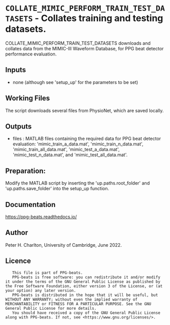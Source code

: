 # `COLLATE_MIMIC_PERFORM_TRAIN_TEST_DATASETS` - Collates training and testing datasets.
COLLATE_MIMIC_PERFORM_TRAIN_TEST_DATASETS downloads and collates data from the MIMIC-III
Waveform Database, for PPG beat detector performance evaluation.

##  Inputs
+   none (although see 'setup_up' for the parameters to be set)
    
##  Working Files
The script downloads several files from PhysioNet, which are saved locally.

##  Outputs
+   files : MATLAB files containing the required data for PPG beat detector evaluation: 'mimic_train_a_data.mat', 'mimic_train_n_data.mat', 'mimic_train_all_data.mat', 'mimic_test_a_data.mat', 'mimic_test_n_data.mat', and 'mimic_test_all_data.mat'.
    
##  Preparation:
Modify the MATLAB script by inserting the 'up.paths.root_folder' and 'up.paths.save_folder' into the setup_up function.

##  Documentation
<https://ppg-beats.readthedocs.io/>

##  Author
Peter H. Charlton, University of Cambridge, June 2022.

##  Licence
       This file is part of PPG-beats.
       PPG-beats is free software: you can redistribute it and/or modify it under the terms of the GNU General Public License as published by the Free Software Foundation, either version 3 of the License, or (at your option) any later version.
       PPG-beats is distributed in the hope that it will be useful, but WITHOUT ANY WARRANTY; without even the implied warranty of MERCHANTABILITY or FITNESS FOR A PARTICULAR PURPOSE. See the GNU General Public License for more details.
       You should have received a copy of the GNU General Public License along with PPG-beats. If not, see <https://www.gnu.org/licenses/>.
